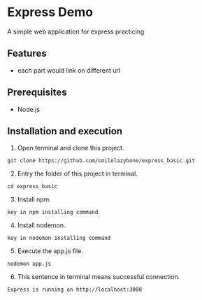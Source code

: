 # Express Demo
A simple web application for express practicing

## Features
- each part would link on different url 

## Prerequisites
- Node.js

## Installation and execution
1. Open terminal and clone this project.
```
git clone https://github.com/smilelazybone/express_basic.git
```
2. Entry the folder of this project in terminal.
```
cd express_basic
```
3. Install npm.
```
key in npm installing command
```
4. Install nodemon.
```
key in nodemon installing command
```
5. Execute the app.js file.
```
nodemon app.js
```
6. This sentence in terminal means successful connection.
```
Express is running on http://localhost:3000
```
